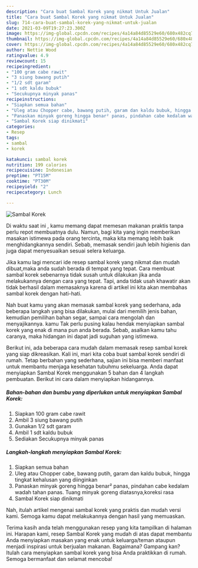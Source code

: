 ```yaml
---
description: "Cara buat Sambal Korek yang nikmat Untuk Jualan"
title: "Cara buat Sambal Korek yang nikmat Untuk Jualan"
slug: 714-cara-buat-sambal-korek-yang-nikmat-untuk-jualan
date: 2021-03-09T19:27:23.300Z
image: https://img-global.cpcdn.com/recipes/4a14a84d85529e60/680x482cq70/sambal-korek-foto-resep-utama.jpg
thumbnail: https://img-global.cpcdn.com/recipes/4a14a84d85529e60/680x482cq70/sambal-korek-foto-resep-utama.jpg
cover: https://img-global.cpcdn.com/recipes/4a14a84d85529e60/680x482cq70/sambal-korek-foto-resep-utama.jpg
author: Nettie Wood
ratingvalue: 4.9
reviewcount: 15
recipeingredient:
- "100 gram cabe rawit"
- "3 siung bawang putih"
- "1/2 sdt garam"
- "1 sdt kaldu bubuk"
- "Secukupnya minyak panas"
recipeinstructions:
- "Siapkan semua bahan"
- "Uleg atau Chopper cabe, bawang putih, garam dan kaldu bubuk, hingga tingkat kehalusan yang diinginkan"
- "Panaskan minyak goreng hingga benar² panas, pindahan cabe kedalam wadah tahan panas. Tuang minyak goreng diatasnya,koreksi rasa"
- "Sambal Korek siap dinikmati"
categories:
- Resep
tags:
- sambal
- korek

katakunci: sambal korek 
nutrition: 199 calories
recipecuisine: Indonesian
preptime: "PT15M"
cooktime: "PT30M"
recipeyield: "2"
recipecategory: Lunch

---
```



![Sambal Korek](https://img-global.cpcdn.com/recipes/4a14a84d85529e60/680x482cq70/sambal-korek-foto-resep-utama.jpg)

Di waktu  saat ini , kamu memang dapat memesan makanan praktis tanpa perlu repot membuatnya dulu. Namun, bagi kita yang ingin memberikan masakan istimewa pada orang tercinta, maka kita memang lebih baik menghidangkannya sendiri. Sebab, memasak sendiri jauh lebih higienis dan juga dapat menyesuaikan sesuai selera keluarga.

Jika kamu lagi mencari ide resep sambal korek yang nikmat dan mudah dibuat,maka anda sudah berada di tempat yang tepat. Cara membuat sambal korek  sebenarnya tidak susah untuk dilakukan jika anda melakukannya dengan cara yang tepat. Tapi, anda tidak usah khawatir akan tidak berhasil dalam memasaknya 
karena di artikel ini kita akan membahas sambal korek dengan hati-hati.  



Nah buat kamu yang akan memasak sambal korek yang sederhana, ada beberapa langkah yang bisa dilakukan, mulai dari memilih jenis bahan, kemudian pemilihan bahan segar, sampai cara mengolah dan menyajikannya. kamu Tak perlu pusing kalau hendak menyiapkan sambal korek yang enak di mana pun anda berada. Sebab, asalkan kamu  tahu caranya, maka hidangan ini dapat jadi suguhan yang istimewa.

Berikut ini, ada beberapa cara mudah dalam memasak resep sambal korek yang siap dikreasikan. Kali ini, mari kita coba buat sambal korek sendiri di rumah. Tetap berbahan yang sederhana, sajian ini bisa memberi manfaat untuk membantu menjaga kesehatan tubuhmu sekeluarga. Anda dapat menyiapkan Sambal Korek menggunakan 5 bahan dan 4 langkah pembuatan. Berikut ini cara dalam menyiapkan hidangannya.

<!--inarticleads1-->

##### Bahan-bahan dan bumbu yang diperlukan untuk menyiapkan Sambal Korek:

1. Siapkan 100 gram cabe rawit
1. Ambil 3 siung bawang putih
1. Gunakan 1/2 sdt garam
1. Ambil 1 sdt kaldu bubuk
1. Sediakan Secukupnya minyak panas




<!--inarticleads2-->

##### Langkah-langkah menyiapkan Sambal Korek:

1. Siapkan semua bahan
1. Uleg atau Chopper cabe, bawang putih, garam dan kaldu bubuk, hingga tingkat kehalusan yang diinginkan
1. Panaskan minyak goreng hingga benar² panas, pindahan cabe kedalam wadah tahan panas. Tuang minyak goreng diatasnya,koreksi rasa
1. Sambal Korek siap dinikmati




Nah, itulah artikel mengenai  sambal korek  yang praktis dan mudah versi kami. Semoga kamu dapat melakukannya dengan hasil yang memuaskan. 

Terima kasih anda telah menggunakan resep yang kita tampilkan di halaman ini. Harapan kami, resep  Sambal Korek yang mudah di atas dapat membantu Anda menyiapkan masakan yang enak untuk keluarga/teman ataupun menjadi inspirasi untuk berjualan makanan. Bagaimana? Gampang kan? Itulah cara menyiapkan sambal korek yang bisa Anda praktikkan di rumah. Semoga bermanfaat dan selamat mencoba!

